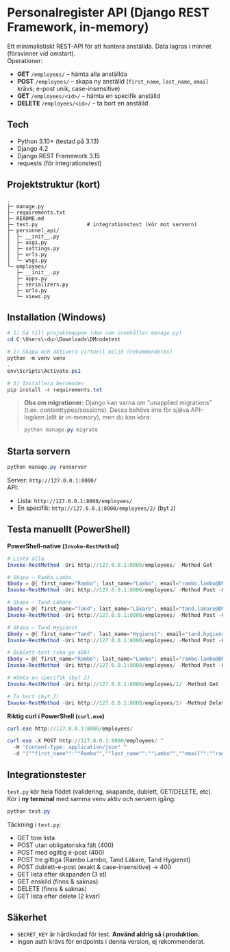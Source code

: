 # Personalregister API (Django REST Framework, in-memory)

Ett minimalistiskt REST-API för att hantera anställda. Data lagras i minnet (försvinner vid omstart).  
Operationer:
- **GET** `/employees/` – hämta alla anställda
- **POST** `/employees/` – skapa ny anställd (`first_name`, `last_name`, `email` krävs; e-post unik, case-insensitive)
- **GET** `/employees/<id>/` – hämta en specifik anställd
- **DELETE** `/employees/<id>/` – ta bort en anställd

## Tech
- Python 3.10+ (testad på 3.13)
- Django 4.2
- Django REST Framework 3.15
- requests (för integrationstest)

## Projektstruktur (kort)
```
.
├─ manage.py
├─ requirements.txt
├─ README.md
├─ test.py                # integrationstest (kör mot servern)
├─ personnel_api/
│  ├─ __init__.py
│  ├─ asgi.py
│  ├─ settings.py
│  ├─ urls.py
│  └─ wsgi.py
└─ employees/
   ├─ __init__.py
   ├─ apps.py
   ├─ serializers.py
   ├─ urls.py
   └─ views.py
```

## Installation (Windows)

```powershell
# 1) Gå till projektmappen (den som innehåller manage.py)
cd C:\Users\<du>\Downloads\DMcodetest

# 2) Skapa och aktivera virtuell miljö (rekommenderas)
python -m venv venv
.
env\Scripts\Activate.ps1

# 3) Installera beroenden
pip install -r requirements.txt
```

> **Obs om migrationer:** Django kan varna om "unapplied migrations" (t.ex. contenttypes/sessions). Dessa behövs inte för själva API-logiken (allt är in-memory), men du kan köra:
> ```powershell
> python manage.py migrate
> ```

## Starta servern

```powershell
python manage.py runserver
```

Server: `http://127.0.0.1:8000/`  
API:
- Lista: `http://127.0.0.1:8000/employees/`
- En specifik: `http://127.0.0.1:8000/employees/2/` (byt `2`)

## Testa manuellt (PowerShell)

**PowerShell-native (`Invoke-RestMethod`)**
```powershell
# Lista alla
Invoke-RestMethod -Uri http://127.0.0.1:8000/employees/ -Method Get

# Skapa – Rambo Lambo
$body = @{ first_name="Rambo"; last_name="Lambo"; email="rambo.lambo@DM.se" } | ConvertTo-Json
Invoke-RestMethod -Uri http://127.0.0.1:8000/employees/ -Method Post -ContentType 'application/json' -Body $body

# Skapa – Tand Läkare
$body = @{ first_name="Tand"; last_name="Läkare"; email="tand.lakare@DM.se" } | ConvertTo-Json
Invoke-RestMethod -Uri http://127.0.0.1:8000/employees/ -Method Post -ContentType 'application/json' -Body $body

# Skapa – Tand Hygienst
$body = @{ first_name="Tand"; last_name="Hygienst"; email="tand.hygienst@DM.se" } | ConvertTo-Json
Invoke-RestMethod -Uri http://127.0.0.1:8000/employees/ -Method Post -ContentType 'application/json' -Body $body

# Dublett-test (ska ge 400)
$body = @{ first_name="Rambo"; last_name="Lambo"; email="rambo.lambo@DM.se" } | ConvertTo-Json
Invoke-RestMethod -Uri http://127.0.0.1:8000/employees/ -Method Post -ContentType 'application/json' -Body $body

# Hämta en specifik (byt 2)
Invoke-RestMethod -Uri http://127.0.0.1:8000/employees/2/ -Method Get

# Ta bort (byt 2)
Invoke-RestMethod -Uri http://127.0.0.1:8000/employees/2/ -Method Delete
```

**Riktig curl i PowerShell (`curl.exe`)**
```powershell
curl.exe http://127.0.0.1:8000/employees/

curl.exe -X POST http://127.0.0.1:8000/employees/ ^
  -H "Content-Type: application/json" ^
  -d "{""first_name"":""Rambo"",""last_name"":""Lambo"",""email"":""rambo.lambo@DM.se""}"
```

## Integrationstester

`test.py` kör hela flödet (validering, skapande, dublett, GET/DELETE, etc). Kör i **ny terminal** med samma venv aktiv och servern igång:

```powershell
python test.py
```

Täckning i `test.py`:
- GET tom lista
- POST utan obligatoriska fält (400)
- POST med ogiltig e-post (400)
- POST tre giltiga (Rambo Lambo, Tand Läkare, Tand Hygienst)
- POST dublett-e-post (exakt & case-insensitive) → 400
- GET lista efter skapanden (3 st)
- GET enskild (finns & saknas)
- DELETE (finns & saknas)
- GET lista efter delete (2 kvar)



## Säkerhet

- `SECRET_KEY` är hårdkodad för test. **Använd aldrig så i produktion.**
- Ingen auth krävs för endpoints i denna version, ej rekommenderat.

